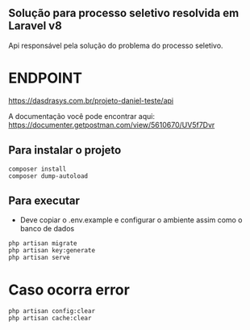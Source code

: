## Solução para processo seletivo resolvida em Laravel v8
Api responsável pela solução do problema do processo seletivo.

# ENDPOINT
https://dasdrasys.com.br/projeto-daniel-teste/api

A documentação você pode encontrar aqui: https://documenter.getpostman.com/view/5610670/UV5f7Dvr

## Para instalar o projeto
```
composer install 
composer dump-autoload
```

## Para executar
- Deve copiar o .env.example e configurar o ambiente assim como o banco de dados
```
php artisan migrate
php artisan key:generate
php artisan serve
```

# Caso ocorra error
```
php artisan config:clear
php artisan cache:clear
```

